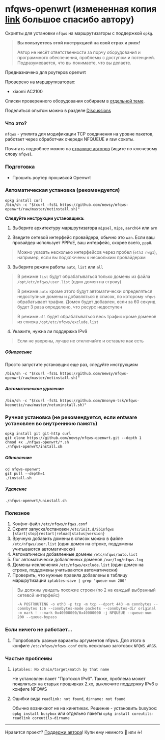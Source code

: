 # nfqws-openwrt (измененная копия [link](https://github.com/Anonym-tsk/nfqws-keenetic) большое спасибо автору)

Скрипты для установки `nfqws` на маршрутизаторы с поддержкой `opkg`.

> **Вы пользуетесь этой инструкцией на свой страх и риск!**
> 
> Автор не несёт ответственности за порчу оборудования и программного обеспечения, проблемы с доступом и потенцией.
> Подразумевается, что вы понимаете, что вы делаете.

Предназначено для роутеров openwrt 

Проверено на маршрутизаторах:

- xiaomi AC2100

Списки проверенного оборудования собираем в [отдельной теме](https://github.com/newsy/nfqws-openwrt/discussions/1).

Поделиться опытом можно в разделе [Discussions](https://github.com/newsy/nfqws-openwrt/discussions) 

### Что это?

`nfqws` - утилита для модификации TCP соединения на уровне пакетов, работает через обработчик очереди NFQUEUE и raw сокеты.

Почитать подробнее можно на [странице авторов](https://github.com/bol-van/zapret) (ищите по ключевому слову `nfqws`).

### Подготовка

- Прошить роутер прошивкой Openwrt

### Автоматическая установка (рекомендуется)

```
opkg install curl
/bin/sh -c "$(curl -fsSL https://github.com/newsy/nfqws-openwrt/raw/master/netinstall.sh)"
```

**Следуйте инструкции установщика:**

1. Выберите архитектуру маршрутизатора `mipsel`, `mips`, `aarch64` или `arm`
> 
2. Введите сетевой интерфейс провайдера, обычно это `wan`. Если ваш провайдер использует PPPoE, ваш интерфейс, скорее всего, `ppp0`.
> Можно указать несколько интерфейсов через пробел (`eth3 nwg1`), например, если вы подключены к нескольким провайдерам
3. Выберите режим работы `auto`, `list` или `all`
> В режиме `list` будут обрабатываться только домены из файла `/opt/etc/nfqws/user.list` (один домен на строку)
>
> В режиме `auto` кроме этого будут автоматически определяться недоступные домены и добавляться в список, по которому `nfqws` обрабатывает трафик. Домен будет добавлен, если за 60 секунд будет 3 раза определено, что ресурс недоступен
>
> В режиме `all` будет обрабатываться весь трафик кроме доменов из списка `/opt/etc/nfqws/exclude.list`
4. Укажите, нужна ли поддержка IPv6
> Если не уверены, лучше не отключайте и оставьте как есть

##### Обновление

Просто запустите установщик еще раз, следуйте инструкциям

```
/bin/sh -c "$(curl -fsSL https://github.com/newsy/nfqws-openwrt/raw/master/netinstall.sh)"
```

##### Автоматическое удаление

```
/bin/sh -c "$(curl -fsSL https://github.com/Anonym-tsk/nfqws-keenetic/raw/master/netuninstall.sh)"
```

### Ручная установка (не рекомендуется, если entware установлен во внутреннюю память)

```
opkg install git git-http curl
git clone https://github.com/newsy/nfqws-openwrt.git --depth 1
chmod +x ./nfqws-openwrt/*.sh
./nfqws-openwrt/install.sh
```

##### Обновление

```
cd nfqws-openwrt
git pull --depth=1
./install.sh
```

##### Удаление

```
./nfqws-openwrt/uninstall.sh
```

### Полезное

1. Конфиг-файл `/etc/nfqws/nfqws.conf`
2. Скрипт запуска/остановки `/etc/init.d/S51nfqws {start|stop|restart|reload|status|version}`
3. Вручную добавить домены в список можно в файле `/etc/nfqws/user.list` (один домен на строке, поддомены учитываются автоматически)
4. Автоматически добавленные домены `/etc/nfqws/auto.list`
5. Лог автоматически добавленных доменов `/var/log/nfqws.log`
6. Домены-исключения `/etc/nfqws/exclude.list` (один домен на строке, поддомены учитываются автоматически)
7. Проверить, что нужные правила добавлены в таблицу маршрутизации `iptables-save | grep "queue-num 200"`
> Вы должны увидеть похожие строки (по 2 на каждый выбранный сетевой интерфейс)
> ```
> -A POSTROUTING -o eth3 -p tcp -m tcp --dport 443 -m connbytes --connbytes 1:6 --connbytes-mode packets --connbytes-dir original -m mark ! --mark 0x40000000/0x40000000 -j NFQUEUE --queue-num 200 --queue-bypass
> ```

### Если ничего не работает...

1. Попробовать разные варианты аргументов nfqws. Для этого в конфиге `/etc/nfqws/nfqws.conf` есть несколько заготовок `NFQWS_ARGS`.

### Частые проблемы
1. `iptables: No chain/target/match by that name`

    Не установлен пакет "Протокол IPv6". Также, проблема может появляться на старых прошивках 2.xx, выключите поддержку IPv6 в конфиге NFQWS
3. Ошибки вида `readlink: not found`, `dirname: not found`

   Обычно возникают не на кинетиках. Решение - установить busybox: `opkg install busybox` или отдельно пакеты `opkg install coreutils-readlink coreutils-dirname`

---

Нравится проект? [Поддержи автора](https://yoomoney.ru/to/410019180291197)! Купи ему немного :beers: или :coffee:!
